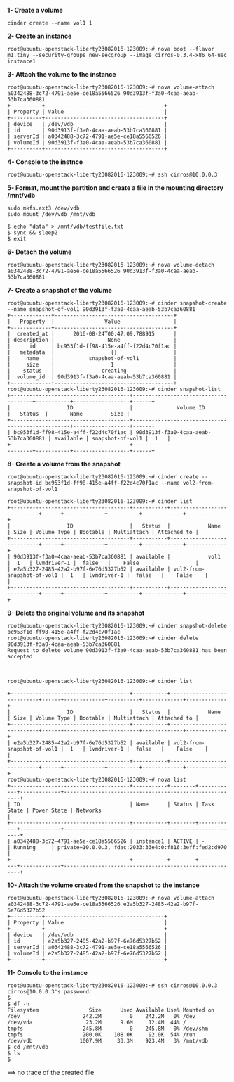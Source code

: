 **1- Create a volume**

    cinder create --name vol1 1

**2- Create an instance**

    root@ubuntu-openstack-liberty23082016-123009:~# nova boot --flavor m1.tiny --security-groups new-secgroup --image cirros-0.3.4-x86_64-uec instance1


**3- Attach the volume to the instance**

    root@ubuntu-openstack-liberty23082016-123009:~# nova volume-attach a0342488-3c72-4791-ae5e-ce18a5566526 90d3913f-f3a0-4caa-aeab-53b7ca360881
    +----------+--------------------------------------+
    | Property | Value                                |
    +----------+--------------------------------------+
    | device   | /dev/vdb                             |
    | id       | 90d3913f-f3a0-4caa-aeab-53b7ca360881 |
    | serverId | a0342488-3c72-4791-ae5e-ce18a5566526 |
    | volumeId | 90d3913f-f3a0-4caa-aeab-53b7ca360881 |
    +----------+--------------------------------------+



**4- Console to the instnce**

    root@ubuntu-openstack-liberty23082016-123009:~# ssh cirros@10.0.0.3

**5- Format, mount the partition and create a file in the mounting directory /mnt/vdb**

    sudo mkfs.ext3 /dev/vdb
    sudo mount /dev/vdb /mnt/vdb
    
    $ echo "data" > /mnt/vdb/testfile.txt
    $ sync && sleep2
    $ exit

**6- Detach the volume**

    root@ubuntu-openstack-liberty23082016-123009:~# nova volume-detach a0342488-3c72-4791-ae5e-ce18a5566526 90d3913f-f3a0-4caa-aeab-53b7ca360881

**7- Create a snapshot of the volume**

    root@ubuntu-openstack-liberty23082016-123009:~# cinder snapshot-create --name snapshot-of-vol1 90d3913f-f3a0-4caa-aeab-53b7ca360881
    +-------------+--------------------------------------+
    |   Property  |                Value                 |
    +-------------+--------------------------------------+
    |  created_at |      2016-08-24T00:47:09.788915      |
    | description |                 None                 |
    |      id     | bc953f1d-ff98-415e-a4ff-f22d4c70f1ac |
    |   metadata  |                  {}                  |
    |     name    |           snapshot-of-vol1           |
    |     size    |                  1                   |
    |    status   |               creating               |
    |  volume_id  | 90d3913f-f3a0-4caa-aeab-53b7ca360881 |
    +-------------+--------------------------------------+
    root@ubuntu-openstack-liberty23082016-123009:~# cinder snapshot-list
    +--------------------------------------+--------------------------------------+-----------+------------------+------+
    |                  ID                  |              Volume ID               |   Status  |       Name       | Size |
    +--------------------------------------+--------------------------------------+-----------+------------------+------+
    | bc953f1d-ff98-415e-a4ff-f22d4c70f1ac | 90d3913f-f3a0-4caa-aeab-53b7ca360881 | available | snapshot-of-vol1 |  1   |
    +--------------------------------------+--------------------------------------+-----------+------------------+------+

**8- Create a volume from the snapshot**

    root@ubuntu-openstack-liberty23082016-123009:~# cinder create --snapshot-id bc953f1d-ff98-415e-a4ff-f22d4c70f1ac --name vol2-from-snapshot-of-vol1
    
    root@ubuntu-openstack-liberty23082016-123009:~# cinder list
    +--------------------------------------+-----------+----------------------------+------+-------------+----------+-------------+-------------+
    |                  ID                  |   Status  |            Name            | Size | Volume Type | Bootable | Multiattach | Attached to |
    +--------------------------------------+-----------+----------------------------+------+-------------+----------+-------------+-------------+
    | 90d3913f-f3a0-4caa-aeab-53b7ca360881 | available |            vol1            |  1   | lvmdriver-1 |  false   |    False    |             |
    | e2a5b327-2485-42a2-b97f-6e76d5327b52 | available | vol2-from-snapshot-of-vol1 |  1   | lvmdriver-1 |  false   |    False    |             |
    +--------------------------------------+-----------+----------------------------+------+-------------+----------+-------------+-------------+


**9- Delete the original volume and its snapshot**

    root@ubuntu-openstack-liberty23082016-123009:~# cinder snapshot-delete bc953f1d-ff98-415e-a4ff-f22d4c70f1ac
    root@ubuntu-openstack-liberty23082016-123009:~# cinder delete 90d3913f-f3a0-4caa-aeab-53b7ca360881
    Request to delete volume 90d3913f-f3a0-4caa-aeab-53b7ca360881 has been accepted.



    root@ubuntu-openstack-liberty23082016-123009:~# cinder list

    +--------------------------------------+-----------+----------------------------+------+-------------+----------+-------------+-------------+
    |                  ID                  |   Status  |            Name            | Size | Volume Type | Bootable | Multiattach | Attached to |
    +--------------------------------------+-----------+----------------------------+------+-------------+----------+-------------+-------------+
    | e2a5b327-2485-42a2-b97f-6e76d5327b52 | available | vol2-from-snapshot-of-vol1 |  1   | lvmdriver-1 |  false   |    False    |             |
    +--------------------------------------+-----------+----------------------------+------+-------------+----------+-------------+-------------+
    root@ubuntu-openstack-liberty23082016-123009:~# nova list
    +--------------------------------------+-----------+--------+------------+-------------+--------------------------------------------------------+
    | ID                                   | Name      | Status | Task State | Power State | Networks                                               |
    +--------------------------------------+-----------+--------+------------+-------------+--------------------------------------------------------+
    | a0342488-3c72-4791-ae5e-ce18a5566526 | instance1 | ACTIVE | -          | Running     | private=10.0.0.3, fdac:2033:33e4:0:f816:3eff:fed2:d970 |
    +--------------------------------------+-----------+--------+------------+-------------+--------------------------------------------------------+

**10- Attach the volume created from the snapshot to the instance**

    root@ubuntu-openstack-liberty23082016-123009:~# nova volume-attach a0342488-3c72-4791-ae5e-ce18a5566526 e2a5b327-2485-42a2-b97f-6e76d5327b52
    +----------+--------------------------------------+
    | Property | Value                                |
    +----------+--------------------------------------+
    | device   | /dev/vdb                             |
    | id       | e2a5b327-2485-42a2-b97f-6e76d5327b52 |
    | serverId | a0342488-3c72-4791-ae5e-ce18a5566526 |
    | volumeId | e2a5b327-2485-42a2-b97f-6e76d5327b52 |
    +----------+--------------------------------------+

**11- Console to the instance**

    root@ubuntu-openstack-liberty23082016-123009:~# ssh cirros@10.0.0.3
    cirros@10.0.0.3's password: 
    $ 
    $ df -h
    Filesystem                Size      Used Available Use% Mounted on
    /dev                    242.2M         0    242.2M   0% /dev
    /dev/vda                 23.2M      9.6M     12.4M  44% /
    tmpfs                   245.8M         0    245.8M   0% /dev/shm
    tmpfs                   200.0K    108.0K     92.0K  54% /run
    /dev/vdb               1007.9M     33.3M    923.4M   3% /mnt/vdb
    $ cd /mnt/vdb
    $ ls
    $

==> no trace of the created file



